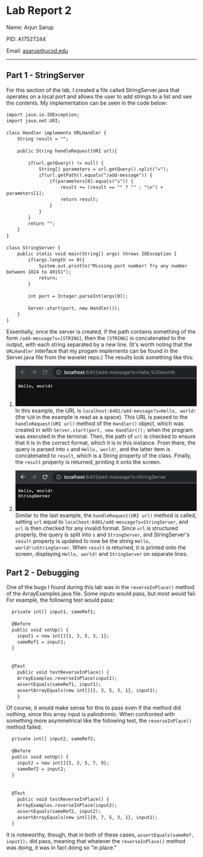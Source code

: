 # Lab Report 2
Name: Arjun Sarup

PID: A17527244

Email: asarup@ucsd.edu

---

## Part 1 - StringServer

For this section of the lab, I created a file called StringServer.java that operates on a local port and allows the user to add strings to a list and see the contents. My implementation can be seen in the code below:

```
import java.io.IOException;
import java.net.URI;

class Handler implements URLHandler {
    String result = "";

    public String handleRequest(URI url){
        
        if(url.getQuery() != null) {
            String[] parameters = url.getQuery().split("=");
            if(url.getPath().equals("/add-message")) {
                if(parameters[0].equals("s")) {
                    result += (result == "" ? "" : "\n") + parameters[1];
                    return result;
                }
            } 
        }
        return "";
    }
}

class StringServer {
    public static void main(String[] args) throws IOException {
        if(args.length == 0){
            System.out.println("Missing port number! Try any number between 1024 to 49151");
            return;
        }

        int port = Integer.parseInt(args[0]);

        Server.start(port, new Handler());
    }
}
```

Essentially, once the server is created, if the path contains something of the form `/add-message?s=[STRING]`, then the `[STRING]` is concatenated to the output, with each string separated by a new line. (It's worth noting that the `URLHandler` interface that my progam implements can be found in the Server.java file from the wavelet repo.) The results look something like this:

1) ![StringServer Demo 1](StringServer_Demo_1.png)
In this example, the URL is `localhost:6401/add-message?s=Hello, world!` (the `%20` in the example is read as a space). This URL is passed to the `handleRequest(URI url)` method of the `Handler()` object, which was created in with `Server.start(port, new Handler());` when the program was executed in the terminal. Then, the path of `url` is checked to ensure that it is in the correct format, which it is in this instance. From there, the query is parsed into `s` and `Hello, world!`, and the latter item is concatenated to `result`, which is a String property of the class. Finally, the `result` property is returned, printing it onto the screen.

2) ![StringServer Demo 2](StringServer_Demo_2.png)
Similar to the last example, the `handleRequest(URI url)` method is called, setting `url` equal to `localhost:6401/add-message?s=StringServer`, and `url` is then checked for any invalid format. Since `url` is structured properly, the query is split into `s` and `StringServer`, and StringServer's `result` property is updated to now be the string `Hello, world!\nStringServer`. When `result` is returned, it is printed onto the screen, displaying `Hello, world!` and `StringServer` on separate lines.


## Part 2 - Debugging
One of the bugs I found during this lab was in the `reverseInPlace()` method of the ArrayExamples.java file. Some inputs would pass, but most would fail. For example, the following test would pass:
```
  private int[] input1, sameRef1;

  @Before
  public void setUp() {
    input1 = new int[]{1, 3, 5, 3, 1};
    sameRef1 = input1;
  }

  
  @Test 
	public void testReverseInPlace() {
    ArrayExamples.reverseInPlace(input1);
    assertEquals(sameRef1, input1);
    assertArrayEquals(new int[]{1, 3, 5, 3, 1}, input1);
	}
```
Of course, it would make sense for this to pass even if the method did nothing, since this array input is palindromic. When confronted with something more asymmetrical like the following test, the `reverseInPlace()` method failed.
```
  private int[] input2, sameRef2;

  @Before
  public void setUp() {
    input2 = new int[]{1, 3, 5, 7, 9};
    sameRef2 = input2;
  }

  
  @Test 
	public void testReverseInPlace() {
    ArrayExamples.reverseInPlace(input2);
    assertEquals(sameRef2, input2);
    assertArrayEquals(new int[]{9, 7, 5, 3, 1}, input1);
  }
```
It is noteworthy, though, that in both of these cases, `assertEquals(sameRef, input1);` did pass, meaning that whatever the `reverseInPlace()` method was doing, it was in fact doing so "in place." 

